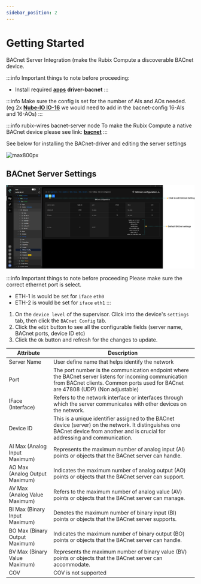 ```yaml
---
sidebar_position: 2
---
```


# Getting Started

BACnet Server Integration (make the Rubix Compute a discoverable BACnet device.

:::info Important things to note before proceeding:
* Install required **[apps](../../../setup/apps.md)** **driver-bacnet**
:::


:::info
Make sure the config is set for the number of AIs and AOs needed. (eg 2x **[Nube-IO IO-16](../../../../hardware/controllers/io-controllers/IO-16/overview.md)** we would need to add in the bacnet-config
16-AIs and 16-AOs)
:::


:::info rubix-wires bacnet-server node
To make the Rubix Compute a native BACnet device please see link: **[bacnet](../../../wires/bacnet.md)** 
:::

See below for installing the BACnet-driver and editing the server settings

![max800px](img/bacnet-config.gif)

## BACnet Server Settings

![config.png](img/config.png)


:::info Important things to note before proceeding
Please make sure the correct ethernet port is select.
* ETH-1 is would be set for `iface` `eth0`
* ETH-2 is would be set for `iface` `eth1`
:::

1. On the `device level` of the supervisor. Click into the device's `settings` tab, then click the `BACnet Config` tab.
2. Click the `edit` button to see all the configurable fields (server name, BACnet ports, device ID etc)
3. Click the `Ok` button and refresh for the changes to update. 

| Attribute                      | Description                                                                                                                                                                                 |
|--------------------------------|---------------------------------------------------------------------------------------------------------------------------------------------------------------------------------------------|
| Server Name                    | User define name that helps identify the network                                                                                                                                            |
| Port                           | The port number is the communication endpoint where the BACnet server listens for incoming communication from BACnet clients. Common ports used for BACnet are 47808 (UDP) (Non adjustable) |
| IFace (Interface)              | Refers to the network interface or interfaces through which the server communicates with other devices on the network.                                                                      |
| Device ID                      | This is a unique identifier assigned to the BACnet device (server) on the network. It distinguishes one BACnet device from another and is crucial for addressing and communication.         |
| AI Max (Analog Input Maximum)  | Represents the maximum number of analog input (AI) points or objects that the BACnet server can handle.                                                                                     |
| AO Max (Analog Output Maximum) | Indicates the maximum number of analog output (AO) points or objects that the BACnet server can support.                                                                                    |
| AV Max (Analog Value Maximum)  | Refers to the maximum number of analog value (AV) points or objects that the BACnet server can manage.                                                                                      |
| BI Max (Binary Input Maximum)  | Denotes the maximum number of binary input (BI) points or objects that the BACnet server supports.                                                                                          |
| BO Max (Binary Output Maximum) | Indicates the maximum number of binary output (BO) points or objects that the BACnet server can handle.                                                                                     |
| BV Max (Binary Value Maximum)  | Represents the maximum number of binary value (BV) points or objects that the BACnet server can accommodate.                                                                                |
| COV                            | COV is not supported                                                                                                                                                                        |